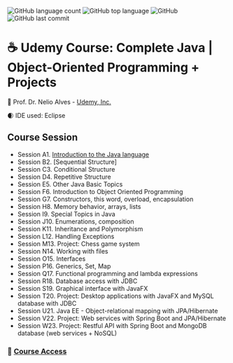 ![GitHub language count](https://img.shields.io/github/languages/count/souzafcharles/Complete-Java-Object-Oriented-Programming-and-Projects)
![GitHub top language](https://img.shields.io/github/languages/top/souzafcharles/Complete-Java-Object-Oriented-Programming-and-Projects)
![GitHub](https://img.shields.io/github/license/souzafcharles/Complete-Java-Object-Oriented-Programming-and-Projects)
![GitHub last commit](https://img.shields.io/github/last-commit/souzafcharles/Complete-Java-Object-Oriented-Programming-and-Projects)


# :coffee: Udemy Course: Complete Java | Object-Oriented Programming + Projects

:triangular_flag_on_post: Prof. Dr. Nelio Alves - [Udemy, Inc.](https://www.udemy.com/)

:waxing_crescent_moon: IDE used: Eclipse


## Course Session

- Session A1. [Introduction to the Java language](https://github.com/souzafcharles/Complete-Java-Object-Oriented-Programming-and-Projects/tree/master/Session_A1_Introduction_to_the_Java_Language)
- Session B2. [Sequential Structure]
- Session C3. Conditional Structure
- Session D4. Repetitive Structure
- Session E5. Other Java Basic Topics
- Session F6. Introduction to Object Oriented Programming
- Session G7. Constructors, this word, overload, encapsulation
- Session H8. Memory behavior, arrays, lists
- Session I9. Special Topics in Java
- Session J10. Enumerations, composition
- Session K11. Inheritance and Polymorphism
- Session L12. Handling Exceptions
- Session M13. Project: Chess game system
- Session N14. Working with files
- Session O15. Interfaces
- Session P16. Generics, Set, Map
- Session Q17. Functional programming and lambda expressions
- Session R18. Database access with JDBC
- Session S19. Graphical interface with JavaFX
- Session T20. Project: Desktop applications with JavaFX and MySQL database with JDBC
- Session U21. Java EE - Object-relational mapping with JPA/Hibernate
- Session V22. Project: Web services with Spring Boot and JPA/Hibernate
- Session W23. Project: Restful API with Spring Boot and MongoDB database (web services + NoSQL)

### :link: [Course Access](https://www.udemy.com/course/java-curso-completo/)


